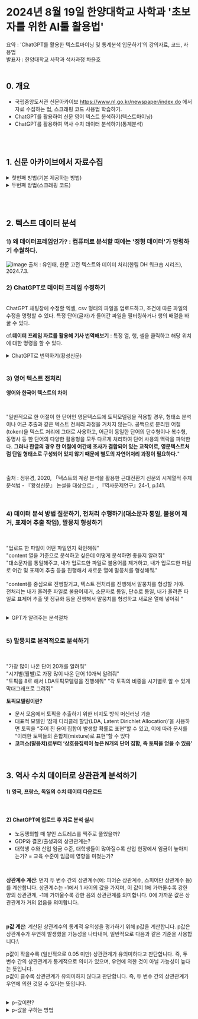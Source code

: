 # 2024년 8월 19일 한양대학교 사학과 '초보자를 위한 AI툴 활용법'
요약 : 'ChatGPT를 활용한 텍스트마이닝 및 통계분석 입문하기'의 강의자료, 코드, 사용법\
발표자 : 한양대학교 사학과 석사과정 차윤호
<br><br>

## 0. 개요
  
- 국립중앙도서관 신문아카이브 https://www.nl.go.kr/newspaper/index.do 에서 자료 수집하는 법, 스크래핑 코드 사용법 학습하기.
- ChatGPT를 활용하여 신문 영어 텍스트 분석하기(텍스트마이닝)
- ChatGPT를 활용하여 역사 수치 데이터 분석하기(통계분석)

<br><br>
## 1. 신문 아카이브에서 자료수집
<details>
  <summary>첫번째 방법(기본 제공하는 방법)</summary>
  
### 1) 신문 아카이브에서 제공하는 '신문브라우징'과 데이터 다운로드 
![image](https://github.com/user-attachments/assets/94da38e7-cdde-4906-a2a1-cc605f5ec056)
![image](https://github.com/user-attachments/assets/27b10222-93d9-4bfc-95ad-8311c1c6989b)
![제목 없음](https://github.com/user-attachments/assets/f89a93ac-d0c8-45a6-b0ce-c13856b3da5b)

  
</details>
<details>
  <summary>두번째 방법(스크래핑 코드)</summary>
  
### 2) 스크래핑 코드 사용법 
1. 본 깃허브 페이지 상단의 file 중 '신문아카이브_스크래핑_코드.ipynb' 클릭<br><br>
2. **'open in colab'** 클릭<br><br>
3. 좌측 파일 마크 클릭
- ![image](https://github.com/user-attachments/assets/3966fb80-75ec-4ca2-8700-bf466fd840a7)<br><br>
4. 차례대로 셀 실행 버튼 클릭(셀 하나가 완료되면 다음 셀 실행)
- ![image](https://github.com/user-attachments/assets/35c518c5-0637-40b2-96dc-62a17939dad7)<br><br>
5. 세 번째 셀에서 ID 입력할 때 스크래핑 할 신문 기사의 첫 아이디 입력 후 엔터, 마지막 아이디 입력 후 엔터

<div style="margin: 0 auto; width: fit-content;">

| 신문 제목 | 처음 아이디 | 마지막 아이디 |
|----------|----------|----------|
| 독립신문 영문판 | 00093088662 | 00093105675 |
| 대한매일신보 영문판 | 00093087842 | 00093088661 |
| Row 3, Column 1 | Row 3, Column 2 | Row 3, Column 3 |
| Row 4, Column 1 | Row 4, Column 2 | Row 4, Column 3 |

</div>

</details>

<br><br>
## 2. 텍스트 데이터 분석
### 1) **왜 데이터프레임인가?** : 컴퓨터로 분석할 때에는 '정형 데이터'가 명령하기 수월하다. 
![image](https://github.com/user-attachments/assets/0b2541d5-cbfe-4ac8-b64b-58bf2a7b1668)
출처 : 유인태, 한문 고전 텍스트와 데이터 처리(한림 DH 워크숍 시리즈), 2024.7.3.
<br>
### 2) ChatGPT로 **데이터 프레임** 수정하기 
<br>
  ChatGPT 채팅창에 수정할 엑셀, csv 형태의 파일을 업로드하고, 조건에 따른 파일의 수정을 명령할 수 있다. 특정 단어(글자)가 들어간 파일을 필터링하거나 행의 배열을 바꿀 수 있다.
<br>

cf.**데이터 프레임 자료를 활용해 기사 번역해보기** : 특정 열, 행, 셀을 클릭하고 해당 위치에 대한 명령을 할 수 있다.
<details>
  <summary>ChatGPT로 번역하기(황성신문)</summary>

1907년 5월 24일자 논설\
<br>
  
論說宜養自信力 (續)◎故로 伊尹은 曰 予 天民之先覺者也로니 予將以斯道로 覺斯民也라 고 孟子 曰 天欲平治天下也신 當今之世야 舍我其誰리오 고 **加里波的**은 曰 余ㅣ 誓復我**意大利**며 誓還我**古羅馬**라 고 **英將 烏爾夫** 加拿大를 出征 夜半蹶起야 濶步室內며 拔劒擊柱야 自誇其大功之必成얏고 **盧梭** 甞曰 余以孤笻單步로 旅行於世界 心目之中에 惟有一新天國之思想야 日日思之며 日日求之라 고 **俾斯麥**少時에 與其友人으로 談及**德國**聯邦之道 友人이 以爲難이어날 厲聲答曰 天下事가 原無難易라 唯難者ㅣ 見之에 謂之難며 易者ㅣ 見之에 謂之易라 고 **鱉特**이 爲英國宰相야 語人曰 余ㅣ 確信此國을 惟余ㅣ 能救오 舍余之外에 更無一人이 可當此任이라 고
**耶蘇**ㅣ 謂其使徒曰 天地諸權을 已賜我矣니 汝其往四方傳道호 行勿杖며 居勿席라 고佛弟子ㅣ 問佛曰 誰當入地獄고 **佛**이 曰 佛當入地獄이니 佛不入地獄이면 誰當入地獄이리오 佛不唯入地獄이라 當常住地獄이오 不唯常住地獄이라 且當常樂地獄(言佛不入地獄이면 無以救地獄之衆生)이라 얏스니
聖賢은 以此力而爲聖賢며 英雄은 以此力而爲英雄고 或 以此力으로 左右世界며 或 以此力으로 普濟衆生니 偉大哉라 此力이며 神聖哉라 此力이여 此力은 何力고 卽所謂 自信力이 是也니微服外遊에 雜伍傭作하야
文明技術로 歸輸國民던 俄羅斯之大彼得이 非以此力乎며 亡命孤跡으로 招集勁旅하야 血戰三十年에 卒復國權던 **荷蘭之維廉額們**이 非以此力乎며 提倡焉正義人道고 實行焉平等主義야 犧牲一身에 布令放奴던 美國之**林肯**이 非以此力乎며 踰越乎萬里沙漠고 衝犯乎海瘴猛獸야 探覔新地에 開通非洲던 英國之**立溫斯敦**이 非以此力乎아無此力이면 **路得**이 不可以改革宗敎오 無此力이면 **克林威爾**가 不可以摧倒虐政이오 無此力이면 美國이 不能獨立이오 意國이 不能再造니人患無自信力이언뎡 苟有自信力이면 泰山이 在前야도 吾脚이 不縮며 霹靂이 下擊야도 吾耳가 不驚고 鼎鑊으로 臨之야도 吾心이 不變며 白刃으로 加之야도 吾言이 不亂야 百萬里之遠이라도 欲往則往며 千萬人之鋒이라도 當戰則戰야 無所趑趄며 無所畏懼니
有自信力而不能爲大人者ㅣ 有乎며 有自信力而不能爲强國者ㅣ 有乎아 故로 人之死活과 國之存滅은 只觀此自信力之有無如何而已라吾愛此自信力고 吾艶此自信力야 吾ㅣ 以此로 彷徨求之於三千里疆域며 吾ㅣ 以此로 窹寐叫之於二千萬兄弟고 朝以此念며 夕以此夢노니 未知케 라 我同胞中에 其果有自信力者ㅣ 幾人고我昔見之호니 世家貴族은 曰 吾祖가 議政이오 吾父가 判書니 吾之將來之爲議政爲判書 是吾所自信也라 며 權門食客은 曰 某大監이 是吾通家世誼오 某令監이 是吾十年舊交니 吾之他日之爲參奉爲主事 是吾所自信也라 고我昔聞之호니 山林儒者 曰 吾讀孔孟之經傳고 吾服程朱之深衣야 一咳一唾에 彷彿先正고 一言一動에 步趨前賢니 祭酒之啣과 山丈之號 吾所自期라 며 草野文士 曰 吾能作詩며 吾能作賦야 試倚馬之才면 唯我ㅣ 其人이오 求舘閣之器면 唯我ㅣ 其任이니 巨擘之稱과 試場之魁 吾所自負라 고我猶記之노니 某君은 甚貧 只信東鄰之富翁며 某郞은 甚困 只信某郡之守令고我猶思之노니 某友 多病 只信山神之祈禱며 某兄은 多慽 只信巫覡之導厄니我同胞之所信者ㅣ 其但在此乎아 抑昔日에 信此다가 今日에 已不信此乎아 嗚乎라 門閥이 破而乃祖 乃父도 不可信也오 公道가 昌而大監令監도 不可信也오 思想自由之門이 開而先正昔賢을 不可徒言也오 有用之科學이 盛而浮文末技를 不可仍習也오 世界之文明이 日進而一切 妖恠荒誕之說을 尤不可論也라 信他力而不信自力다가 遂至今日에 失其所信얏스니今我同胞 將何信而可오 然則 信菩薩乎아 信虎狼乎아 菩薩이 雖慈悲나 我不能自救면 無以救我라 菩薩은 不足信也오 虎狼이 雖猛悍이나 我不知自衛면 反以噬我라 虎狼도 不可信也니噫라 我同胞 其無所信이 可乎아 曰 民無信不立니 奚可無信也리오 然則 我同胞 其將何信고 曰 惟自信乎며 曰 惟自信乎져 (未完)

</details>

<br>

### 3) 영어 텍스트 전처리
**영어와 한국어 텍스트의 차이**

<br>

  "일반적으로 한 어절이 한 단어인 영문텍스트에 토픽모델링을 적용할 경우, 형태소 분석이나 어근 추출과 같은 텍스트 전처리 과정을 거치지 않는다. 공백으로 분리된 어절(token)을 텍스트 처리에 그대로 사용하고, 어근이 동일한 단어의 단수형이나 복수형, 동명사 등 한 단어의 다양한 활용형을 모두 다르게 처리하여 단어 사용의 맥락을 파악한다. **그러나 한글의 경우 한 어절에 어간에 조사가 결합되어 있는 교착어로, 영문텍스트처럼 단일 형태소로 구성되어 있지 않기 때문에 별도의 자연어처리 과정이 필요하다.**"

<br>

출처 : 정유경, 2020, 「텍스트의 계량 분석을 활용한 근대전환기 신문의 시계열적 주제 분석법 - 『황성신문』 논설을 대상으로」, 『역사문제연구』24-1, p.141.

<br>

### 4) 데이터 분석 방법 질문하기, 전처리 수행하기(대소문자 통일, 불용어 제거, 표제어 추출 작업), 말뭉치 형성하기

<br>

"업로드 한 파일이 어떤 파일인지 확인해줘"\
"content 열을 기준으로 분석하고 싶은데 어떻게 분석하면 좋을지 알려줘"\
"대소문자를 통일해주고, 내가 업로드한 파일로 불용어를 제거하고, 내가 업로드한 파일로 어간 및 표제어 추출 등을 진행해서 새로운 열에 말뭉치를 형성해줘."\
<br>
"content를 중심으로 진행할거고, 텍스트 전처리를 진행해서 말뭉치를 형성할 거야.\
전처리는 내가 올려준 파일로 불용어제거, 소문자로 통일, 단수로 통일, 내가 올려준 파일로 표제어 추출 및 정규화 등을 진행해서 말뭉치를 형성하고 새로운 열에 넣어줘 "\
<br>

<details>
  <summary>GPT가 알려주는 분석절차</summary>
  
![image](https://github.com/user-attachments/assets/0d384bd6-dcd5-47b4-9cd6-47e7ac9175db)

</details>

<br>

### 5) 말뭉치로 본격적으로 분석하기 
<br>

"가장 많이 나온 단어 20개를 알려줘"\
"시기별(월별)로 가장 많이 나온 단어 10개씩 알려줘"\
"토픽을 8로 해서 LDA토픽모델링을 진행해줘"
"각 토픽의 비중을 시기별로 알 수 있게 막대그래프로 그려줘"
<br>

**토픽모델링이란?**
- 문서 모음에서 토픽을 추출하기 위한 비지도 방식 머신러닝 기술
- 대표적 모델인 ‘잠재 디리클레 할당(LDA, Latent Dirichlet Allocation)’을 사용하면 토픽을 “주어 진 용어 집합이 발생할 확률로 표현”할 수 있고, 이에 따라 문서를 “이러한 토픽들의 혼합체(mixture)로 표현”할 수 있다
- **코퍼스(말뭉치)로부터 ‘상호응집력이 높은 N개의 단어 집합, 즉 토픽을 얻을 수 있음’**

<br>


## 3. 역사 수치 데이터로 상관관계 분석하기
#### 1) 영국, 프랑스, 독일의 수치 데이터 다운로드
<br>

#### 2) ChatGPT에 업로드 후 자료 분석 실시

- 노동쟁의할 때 쌓인 스트레스를 맥주로 풀었을까?
- GDP와 결혼/출생과의 상관관계는?
- 대학생 수와 산업 임금 수준, 대학생들이 많아질수록 산업 현장에서 임금이 높아지는가? = 교육 수준이 임금에 영향을 미쳤는가?
<br>

**상관계수 계산**: 먼저 두 변수 간의 상관계수(예: 피어슨 상관계수, 스피어만 상관계수 등)를 계산합니다. 상관계수는 -1에서 1 사이의 값을 가지며, 이 값이 1에 가까울수록 강한 양의 상관관계, -1에 가까울수록 강한 음의 상관관계를 의미합니다. 0에 가까운 값은 상관관계가 거의 없음을 의미합니다.

<br>

**p값 계산**: 계산된 상관계수의 통계적 유의성을 평가하기 위해 p값을 계산합니다. p값은 상관계수가 우연히 발생했을 가능성을 나타내며, 일반적으로 다음과 같은 기준을 사용합니다:\

p값이 작을수록 (일반적으로 0.05 미만) 상관관계가 유의미하다고 판단합니다. 즉, 두 변수 간의 상관관계가 통계적으로 의미가 있으며, 우연에 의한 것이 아닐 가능성이 높다는 뜻입니다.\
p값이 클수록 상관관계가 유의미하지 않다고 판단합니다. 즉, 두 변수 간의 상관관계가 우연에 의한 것일 수 있다는 뜻입니다.\
<br>

<details>
  <summary>p-값이란?</summary>

사회과학에서 p값(p-value)은 통계적 가설 검정에서 매우 중요한 개념입니다. p값은 주어진 데이터가 귀무가설(null hypothesis)이 참일 때 관찰된 통계량 또는 더 극단적인 값이 나올 확률을 의미합니다. 이 개념을 이해하기 위해 몇 가지 중요한 용어와 개념을 알아야 합니다.

1. 귀무가설과 대립가설\
귀무가설 (H0): 연구에서 검정하고자 하는 기본 가설로, 일반적으로 "효과가 없다"거나 "차이가 없다"는 가정을 의미합니다. 예를 들어, "교육 프로그램이 학생들의 성적에 영향을 미치지 않는다"는 가설이 귀무가설이 될 수 있습니다.\
대립가설 (H1): 귀무가설에 대립하는 가설로, 연구자가 실제로 검증하고자 하는 가설입니다. 예를 들어, "교육 프로그램이 학생들의 성적에 긍정적인 영향을 미친다"는 가설이 대립가설이 될 수 있습니다.<br>
2. p값의 의미\
p값은 귀무가설이 참이라는 전제하에, 현재 관찰된 데이터 또는 더 극단적인 결과가 발생할 확률을 나타냅니다.\
p값이 작을수록 관찰된 데이터가 귀무가설을 지지하지 않는다는 증거가 강해집니다. 즉, 대립가설이 맞을 가능성이 커집니다.<br>
3. 유의수준 (α)\
사회과학에서 흔히 사용되는 유의수준(α)은 0.05입니다. 이는 연구자가 귀무가설을 기각할 기준점으로 설정한 값입니다.\
p값이 유의수준 α보다 작다면, 연구자는 귀무가설을 기각하고 대립가설을 채택합니다. 예를 들어, p값이 0.03이라면 이는 유의수준 0.05보다 작으므로 귀무가설을 기각할 수 있습니다.<br>
4. p값 해석\
**p값 < α (예: p < 0.05): 귀무가설을 기각하고 대립가설을 지지합니다. 연구 결과가 통계적으로 유의미하다고 결론짓습니다.**\
p값 ≥ α (예: p ≥ 0.05): 귀무가설을 기각할 충분한 증거가 없으므로 귀무가설을 유지합니다. 연구 결과가 통계적으로 유의미하지 않다고 결론짓습니다.<br>
5. p값의 한계\
p값은 귀무가설이 참일 때 특정 결과를 얻을 확률만을 알려줍니다. 그것이 대립가설이 참일 가능성을 직접적으로 알려주는 것은 아닙니다.\
p값이 작다고 해서 실제로 큰 효과가 있다는 의미는 아닙니다. 반대로, p값이 크다고 해서 효과가 전혀 없다는 의미도 아닙니다.\
p값은 표본 크기와도 관련이 있습니다. 큰 표본일수록 작은 효과도 유의미한 p값으로 나타날 수 있습니다.<br>
  
</details>
<details>
  <summary>p-값을 구하는 방법</summary>

p-값을 구하는 방법은 여러 가지가 있습니다. 상황에 따라 적합한 방법이 달라집니다:

**회귀분석**: 독립 변수와 종속 변수 간의 관계를 분석하고, 각 독립 변수의 회귀계수에 대한 p-값을 계산합니다. 이 방법은 특정 독립 변수가 종속 변수에 유의미한 영향을 미치는지 평가할 때 유용합니다.

**T-검정 (T-test)**: 두 그룹 간의 평균 차이가 유의미한지 평가할 때 사용됩니다. 예를 들어, 특정 시점 전후의 맥주 소비량의 차이를 분석할 때 사용할 수 있습니다.

**ANOVA (분산분석)**: 세 개 이상의 그룹 간의 평균 차이가 유의미한지 평가할 때 사용됩니다.

**카이제곱 검정 (Chi-square test)**: 범주형 데이터 간의 연관성을 평가할 때 사용됩니다.

**비모수 검정 (Non-parametric tests)**: 데이터가 정규분포를 따르지 않는 경우, Mann-Whitney U 검정이나 Wilcoxon Signed-Rank 검정 등을 사용하여 p-값을 계산할 수 있습니다.

**Pearson 상관계수**: 두 변수 간의 선형 관계의 강도와 방향을 나타내며, 이에 대한 p-값은 그 상관관계가 통계적으로 유의미한지 평가하기 위해 사용됩니다. 이는 회귀분석과는 다르며, 상관관계 분석에 해당합니다.

</details>



